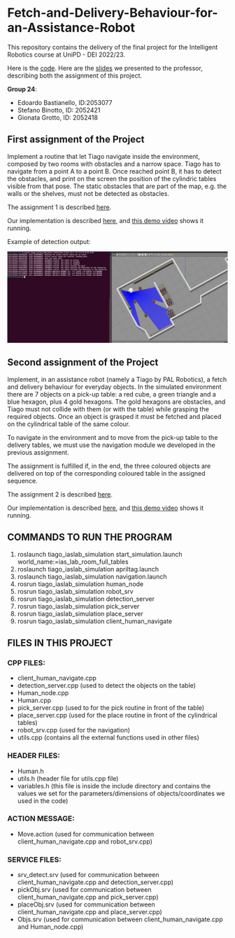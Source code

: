 # Fetch-and-Delivery-Behaviour-for-an-Assistance-Robot

This repository contains the delivery of the final project for the Intelligent Robotics course at UniPD - DEI 2022/23.

Here is the [code](https://github.com/stefanobinotto/Fetch-and-Delivery-Behaviour-for-an-Assistance-Robot/tree/main/tiago_iaslab_simulation).
Here are the [slides]() we presented to the professor, describing both the assignment of this project.

**Group 24**:
- Edoardo Bastianello, ID:2053077
- Stefano Binotto, ID: 2052421
- Gionata Grotto, ID: 2052418

## First assignment of the Project
Implement a routine that let Tiago navigate inside the environment, composed by two rooms with obstacles and a narrow space. 
Tiago has to navigate from a point A to a point B.
Once reached point B, it has to detect the obstacles, and print on the screen the position of the cylindric tables visible from that pose.
The static obstacles that are part of the map, e.g. the walls or the shelves, must not be detected as obstacles.

The assignment 1 is described [here](https://github.com/stefanobinotto/Fetch-and-Delivery-Behaviour-for-an-Assistance-Robot/blob/main/Assignment_1.pdf).

Our implementation is described [here](https://github.com/stefanobinotto/Fetch-and-Delivery-Behaviour-for-an-Assistance-Robot/blob/main/Group%2024%20-%20Assignment_1/Report_Group24.pdf), and [this demo video](https://github.com/stefanobinotto/Fetch-and-Delivery-Behaviour-for-an-Assistance-Robot/blob/main/Group%2024%20-%20Assignment_1/Assignment_1_video_demo.mp4) shows it running.

Example of detection output:

<img src="https://github.com/stefanobinotto/Fetch-and-Delivery-Behaviour-for-an-Assistance-Robot/blob/main/Group%2024%20-%20Assignment_1/successful_partial_occlusion_example.PNG">

## Second assignment of the Project
Implement, in an assistance robot (namely a Tiago by PAL Robotics), a fetch and delivery behaviour for everyday objects.
In the simulated environment there are 7 objects on a pick-up table: a red cube, a green triangle and a blue hexagon, plus 4 gold hexagons.
The gold hexagons are obstacles, and Tiago must not collide with them (or with the table) while grasping the required objects.
Once an object is grasped it must be fetched and placed on the cylindrical table of the same colour.

To navigate in the environment and to move from the pick-up table to the delivery tables, we must use the navigation module we developed in the previous assignment.

The assignment is fulfilled if, in the end, the three coloured objects are delivered on top of the corresponding coloured table in the assigned sequence.

The assignment 2 is described [here](https://github.com/stefanobinotto/Fetch-and-Delivery-Behaviour-for-an-Assistance-Robot/blob/main/Assignment_2.pdf).

Our implementation is described [here](https://github.com/stefanobinotto/Fetch-and-Delivery-Behaviour-for-an-Assistance-Robot/blob/main/Group%2024%20-%20Assignment_2/Report_Group24.pdf), and [this demo video](https://github.com/stefanobinotto/Fetch-and-Delivery-Behaviour-for-an-Assistance-Robot/blob/main/Group%2024%20-%20Assignment_2/Assignment_2_video_demo.mp4) shows it running.

## COMMANDS TO RUN THE PROGRAM
1. roslaunch tiago_iaslab_simulation start_simulation.launch world_name:=ias_lab_room_full_tables
2. roslaunch tiago_iaslab_simulation apriltag.launch
3. roslaunch tiago_iaslab_simulation navigation.launch
4. rosrun tiago_iaslab_simulation human_node
5. rosrun tiago_iaslab_simulation robot_srv
6. rosrun tiago_iaslab_simulation detection_server
7. rosrun tiago_iaslab_simulation pick_server
8. rosrun tiago_iaslab_simulation place_server
9. rosrun tiago_iaslab_simulation client_human_navigate

## FILES IN THIS PROJECT
### CPP FILES:
- client_human_navigate.cpp 
- detection_server.cpp (used to detect the objects on the table)
- Human_node.cpp 
- Human.cpp
- pick_server.cpp (used to for the pick routine in front of the table)
- place_server.cpp (used for the place routine in front of the cylindrical tables)
- robot_srv.cpp (used for the navigation)
- utils.cpp (contains all the external functions used in other files)

### HEADER FILES:
- Human.h
- utils.h (header file for utils.cpp file)
- variables.h (this file is inside the include directory and contains the values we set for the parameters/dimensions of objects/coordinates we used in the code)

### ACTION MESSAGE: 
- Move.action (used for communication between client_human_navigate.cpp and robot_srv.cpp)

### SERVICE FILES:
- srv_detect.srv (used for communication between client_human_navigate.cpp and detection_server.cpp)
- pickObj.srv (used for communication between client_human_navigate.cpp and pick_server.cpp)
- placeObj.srv (used for communication between client_human_navigate.cpp and place_server.cpp)
- Objs.srv (used for communication between client_human_navigate.cpp and Human_node.cpp)
